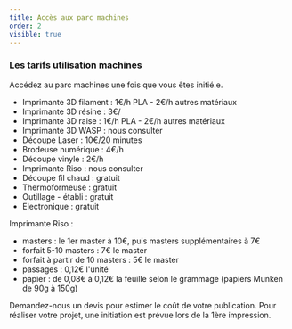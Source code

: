 ```yaml
---
title: Accès aux parc machines
order: 2
visible: true
---
```

### Les tarifs utilisation machines

Accédez au parc machines une fois que vous êtes initié.e.

* Imprimante 3D filament : 1€/h PLA - 2€/h autres matériaux
* Imprimante 3D résine : 3€/
* Imprimante 3D raise : 1€/h PLA - 2€/h autres matériaux
* Imprimante 3D WASP : nous consulter
* Découpe Laser : 10€/20 minutes
* Brodeuse numérique : 4€/h
* Découpe vinyle : 2€/h
* Imprimante Riso : nous consulter
* Découpe fil chaud : gratuit
* Thermoformeuse : gratuit
* Outillage - établi : gratuit
* Electronique : gratuit


Imprimante Riso : 
* masters : le 1er master à 10€, puis masters supplémentaires à 7€
* forfait 5-10 masters : 7€ le master
* forfait à partir de 10 masters : 5€ le master
* passages : 0,12€ l'unité
* papier : de 0,08€ à 0,12€ la feuille selon le grammage (papiers Munken de 90g à 150g)

Demandez-nous un devis pour estimer le coût de votre publication.
Pour réaliser votre projet, une initiation est prévue lors de la 1ère impression.
